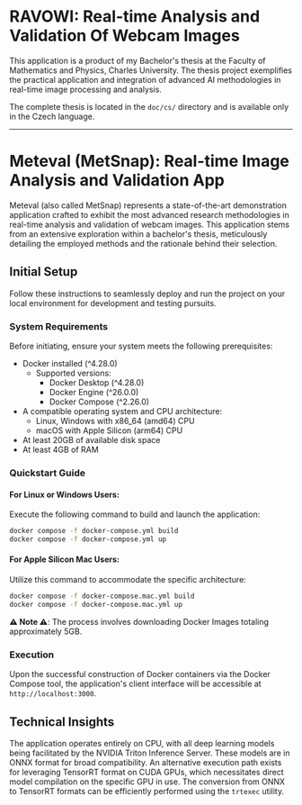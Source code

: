 # RAVOWI: Real-time Analysis and Validation Of Webcam Images

This application is a product of my Bachelor's thesis at the Faculty of Mathematics and Physics, Charles University. The thesis project exemplifies the practical application and integration of advanced AI methodologies in real-time image processing and analysis. 

The complete thesis is located in the `doc/cs/` directory and is available only in the Czech language.

---

# Meteval (MetSnap): Real-time Image Analysis and Validation App

Meteval (also called MetSnap) represents a state-of-the-art demonstration application crafted to exhibit the most advanced research methodologies in real-time analysis and validation of webcam images. This application stems from an extensive exploration within a bachelor's thesis, meticulously detailing the employed methods and the rationale behind their selection.

## Initial Setup

Follow these instructions to seamlessly deploy and run the project on your local environment for development and testing pursuits.

### System Requirements

Before initiating, ensure your system meets the following prerequisites:

- Docker installed (^4.28.0)
  - Supported versions:
    - Docker Desktop (^4.28.0)
    - Docker Engine (^26.0.0)
    - Docker Compose (^2.26.0)
- A compatible operating system and CPU architecture:
  - Linux, Windows with x86_64 (amd64) CPU
  - macOS with Apple Silicon (arm64) CPU
- At least 20GB of available disk space
- At least 4GB of RAM

### Quickstart Guide

#### For Linux or Windows Users:

Execute the following command to build and launch the application:

```sh
docker compose -f docker-compose.yml build
docker compose -f docker-compose.yml up
```

#### For Apple Silicon Mac Users:

Utilize this command to accommodate the specific architecture:

```sh
docker compose -f docker-compose.mac.yml build
docker compose -f docker-compose.mac.yml up
```

**⚠️ Note ⚠️**: The process involves downloading Docker Images totaling approximately 5GB.

### Execution

Upon the successful construction of Docker containers via the Docker Compose tool, the application's client interface will be accessible at `http://localhost:3000`.

## Technical Insights

The application operates entirely on CPU, with all deep learning models being facilitated by the NVIDIA Triton Inference Server. These models are in ONNX format for broad compatibility. An alternative execution path exists for leveraging TensorRT format on CUDA GPUs, which necessitates direct model compilation on the specific GPU in use. The conversion from ONNX to TensorRT formats can be efficiently performed using the `trtexec` utility.
